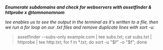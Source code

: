 ***Enumerate subdomains and check for webservers with assetfinder & httprobe x @tomnonomnom***

*tee enables us to see the output in the terminal as it's written to a file, then we run a for loop on our .txt files and remove duplicate lines with sort -u*:

> assetfinder --subs-only example.com | tee subs.txt; cat subs.txt | httprobe | tee http.txt; for f in *.txt; do sort -u "$f" -o "$f"; done

